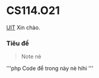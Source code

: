 # CS114.O21
[UIT](https://upload.wikimedia.org/wikipedia/commons/3/38/Logo_UIT_updated.jpg)
Xin chào.

### Tiêu đề
> Note nè

'''php
Code để trong này nè
  hihi
'''
